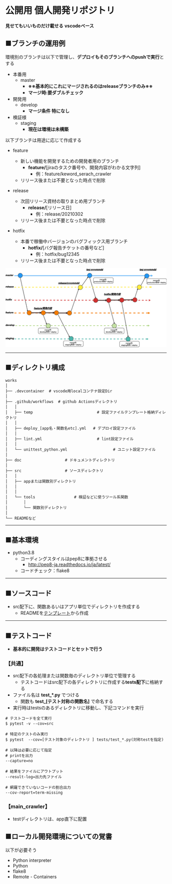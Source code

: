 # 公開用 個人開発リポジトリ
**見せてもいいものだけ載せる**
**vscodeベース**

## ■ブランチの運用例
環境別のブランチは以下で管理し、**デプロイもそのブランチへのpushで実行**とする
- 本番用
    - master
        - **※※基本的にこれにマージされるのはreleaseブランチのみ※※**
        - **マージ時:要ダブルチェック**
- 開発用
    - develop
        - **マージ条件 特になし**
- 検証様
    - staging 
        - **現在は環境は未構築**

以下ブランチは用途に応じて作成する

- feature
    - 新しい機能を開発するための開発者用のブランチ
        - **feature/**[jiraのタスク番号や、開発内容がわかる文字列]
            - 例：feature/keword_serach_crawler  
    - リリース後または不要となった時点で削除

- release
    - 次回リリース資材の取りまとめ用ブランチ
        - **release/**[リリース日]
            - 例：release/20210302
    - リリース後または不要となった時点で削除

- hotfix
    - 本番で稼働中バージョンのバグフィックス用ブランチ
        - **hotfix/**[バグ報告チケットの番号など]
            - 例：hotfix/bug12345
    - リリース後または不要となった時点で削除

![git workflow](/doc/image/git_workflow.png)

----

## ■ディレクトリ構成

```
works
│
├── .devcontainer  # vscode用localコンテナ設定Dir
│
├── .github/workflows  # github Actionsディレクトリ
│   │
│   ├── temp                            # 設定ファイルテンプレート格納ディレクトリ 
│   │
│   ├── deploy_[app名・関数名etc].yml   # デプロイ設定ファイル
│   │
│   ├── lint.yml                        # lint設定ファイル
│   │
│   └── unittest_python.yml                    # ユニット設定ファイル
│
├── doc                   # ドキュメントディレクトリ
│
├── src                   # ソースディレクトリ
│   │
│   ├── appまたは関数別ディレクトリ
│   │
│   │
│   └── tools                 # 検証などに使うツール系関数
│       │
│       └── 関数別ディレクトリ
│
└── READMEなど
```

----

## ■基本環境
- python3.8
    - コーディングスタイルはpep8に準拠させる
        - http://pep8-ja.readthedocs.io/ja/latest/
    - コードチェック：flake8

---

## ■ソースコード
- src配下に、関数あるいはアプリ単位でディレクトリを作成する
    - READMEを[テンプレート](/doc/template/temp_README.md)から作成

---
## ■テストコード
- **基本的に開発はテストコードとセットで行う**

### 【共通】
- src配下の各処理または関数毎のディレクトリ単位で管理する
    - テストコードはsrc配下の各ディレクトリに作成する**tests配下**に格納する
- ファイル名は **test_*.py** でつける
    - 関数も **test_[テスト対称の関数名]** で命名する 
- 実行時はtestsのあるディレクトリに移動し、下記コマンドを実行

 ```
# テストコードを全て実行
 $ pytest -v --cov=src
 
# 特定のテストのみ実行
$ pytest  --cov=[テスト対象のディレクトリ ] tests/test_*.py(対称testを指定)

# 以降は必要に応じて指定
# printを出力
--capture=no

# 結果をファイルにアウトプット
--result-log=出力先ファイル

# 網羅できていないコードの割合出力
--cov-report=term-missing
```

### 【main_crawler】
- testディレクトリは、app直下に配置

## ■ローカル開発環境についての覚書
以下が必要そう
- Python interpreter
- Python
- flake8
- Remote - Containers
